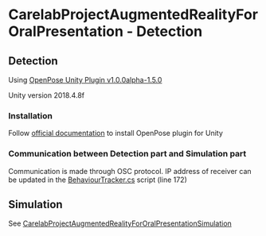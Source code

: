# CarelabProjectAugmentedRealityForOralPresentation - Detection

## Detection

Using [OpenPose Unity Plugin v1.0.0alpha-1.5.0](https://github.com/CMU-Perceptual-Computing-Lab/openpose_unity_plugin)

Unity version 2018.4.8f

### Installation 

Follow [official documentation](https://github.com/CMU-Perceptual-Computing-Lab/openpose_unity_plugin/blob/master/doc/installation.md) to install OpenPose plugin for Unity

### Communication between Detection part and Simulation part

Communication is made through OSC protocol. IP address of receiver can be updated in the [BehaviourTracker.cs](https://github.com/BastienGermain/CarelabProjectAugmentedRealityForOralPresentation/blob/master/Assets/Scripts/BehaviourTracker.cs) script (line 172)

## Simulation

See [CarelabProjectAugmentedRealityForOralPresentationSimulation](https://github.com/BastienGermain/CarelabProjectAugmentedRealityForOralPresentationSimulation)
